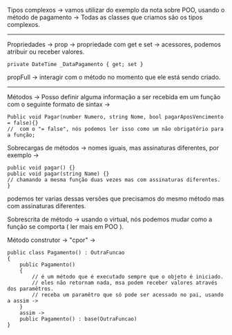 Tipos complexos ->
vamos utilizar do exemplo da nota sobre POO, usando o método de pagamento ->
Todas as classes que criamos são os tipos complexos.

-----
Propriedades ->
prop -> propriedade com get e set -> acessores, podemos atribuir ou receber valores.
````
private DateTime _DataPagamento { get; set }
````
propFull -> interagir com o método no momento que ele está sendo criado.

------
Métodos -> Posso definir alguma informação a ser recebida em um função com o seguinte formato de sintax -> 
````
Public void Pagar(number Numero, string Nome, bool pagarAposVencimento = false){}
//  com o "= false", nós podemos ler isso como um não obrigatório para a função;
`````

Sobrecargas de métodos -> nomes iguais, mas assinaturas diferentes, por exemplo -> 
````
public void pagar() {}
public void pagar(string Name) {}
// chamando a mesma função duas vezes mas com assinaturas diferentes.
}
`````
podemos ter varias dessas versões que precisamos do mesmo método mas com assinaturas diferentes.

Sobrescrita de método -> usando o virtual, nós podemos mudar como a função se comporta ( ler mais em POO ).

Método construtor -> "cpor" -> 
````
public class Pagamento() : OutraFuncao
{
	public Pagamento() 
	{
		// é um método que é executado sempre que o objeto é iniciado.
		// eles não retornam nada, msa podem receber valores através dos paramêtros.
		// receba um paramêtro que só pode ser acessado no pai, usando a assim ->
	}
	assim ->
	public Pagamento() : base(OutraFuncao)
}
`````

